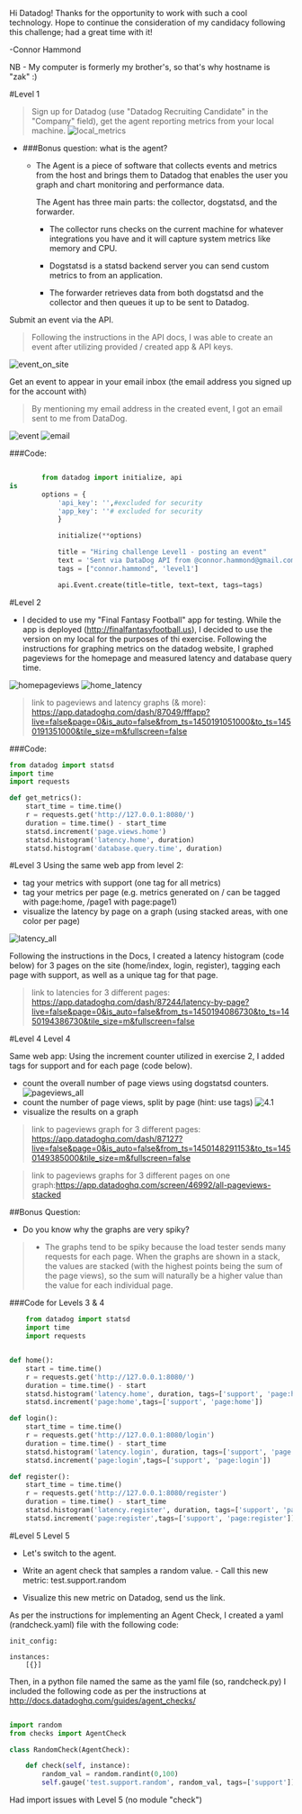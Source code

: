 Hi Datadog!  Thanks for the opportunity to work with such a cool technology.  Hope to continue the consideration of my candidacy following this challenge; had a great time with it!

-Connor Hammond

NB - My computer is formerly my brother's, so that's why hostname is "zak" :)


#Level 1
>Sign up for Datadog (use "Datadog Recruiting Candidate" in the "Company" field), get the agent reporting metrics from your local machine.
![local_metrics](/images/host_metrics.png)

- ###Bonus question: what is the agent?
    - The Agent is a piece of software that collects events and metrics from the host and brings them to Datadog that enables the user you graph and chart monitoring and performance data.

        The Agent has three main parts: the collector, dogstatsd, and the forwarder.
        - The collector runs checks on the current machine for whatever integrations you have and it will capture system metrics like memory and CPU.

        - Dogstatsd is a statsd backend server you can send custom metrics to from an application.

        - The forwarder retrieves data from both dogstatsd and the collector and then queues it up to be sent to Datadog.

Submit an event via the API.
>Following the instructions in the API docs, I was able to create an event after utilizing provided / created app & API keys.

![event_on_site](images/event_on_site.png)

Get an event to appear in your email inbox (the email address you signed up for the account with)
> By mentioning my email address in the created event, I got an email sent to me from DataDog.

![event](images/event_mention.png)
![email](images/email.png)


###Code:
```python

        from datadog import initialize, api
is
        options = {
            'api_key': '',#excluded for security
            'app_key': ''# excluded for security
            }

            initialize(**options)

            title = "Hiring challenge Level1 - posting an event"
            text = 'Sent via DataDog API from @connor.hammond@gmail.com'
            tags = ["connor.hammond", 'level1']

            api.Event.create(title=title, text=text, tags=tags)
```
#Level 2

- I decided to use my "Final Fantasy Football" app for testing.  While the app is deployed (http://finalfantasyfootball.us), I decided to use the version on my local for the purposes of thi exercise.  Following the instructions for graphing metrics on the datadog website, I graphed pageviews for the homepage and measured latency and database query time.

![homepageviews](/images/home_page_views_by_second.png)
![home_latency](/images/latency_home.png)
>link to pageviews and latency graphs (& more):            https://app.datadoghq.com/dash/87049/fffapp?live=false&page=0&is_auto=false&from_ts=1450191051000&to_ts=1450191351000&tile_size=m&fullscreen=false

###Code:

```python
from datadog import statsd
import time
import requests

def get_metrics():
    start_time = time.time()
    r = requests.get('http://127.0.0.1:8080/')
    duration = time.time() - start_time
    statsd.increment('page.views.home')
    statsd.histogram('latency.home', duration)
    statsd.histogram('database.query.time', duration)
```

#Level 3
Using the same web app from level 2:

- tag your metrics with support (one tag for all metrics)
- tag your metrics per page (e.g. metrics generated on / can be tagged with page:home, /page1 with page:page1)
- visualize the latency by page on a graph (using stacked areas, with one color per page)

![latency_all](/images/latencies.png)

Following the instructions in the Docs, I created a latency histogram (code below) for 3 pages on the site (home/index, login, register), tagging each page with support, as well as a unique tag for that page.

>link to latencies for 3 different pages:
https://app.datadoghq.com/dash/87244/latency-by-page?live=false&page=0&is_auto=false&from_ts=1450194086730&to_ts=1450194386730&tile_size=m&fullscreen=false

#Level 4
Level 4

Same web app:
Using the increment counter utilized in exercise 2, I added tags for support and for each page (code below).

- count the overall number of page views using dogstatsd counters.
![pageviews_all](/images/pageviews_all.png)
- count the number of page views, split by page (hint: use tags)
![4.1](/images/4.1.png)
- visualize the results on a graph

>link to pageviews graph for 3 different pages: https://app.datadoghq.com/dash/87127?live=false&page=0&is_auto=false&from_ts=1450148291153&to_ts=1450149385000&tile_size=m&fullscreen=false

>link to pageviews graphs for 3 different pages on one graph:https://app.datadoghq.com/screen/46992/all-pageviews-stacked

##Bonus Question:

- Do you know why the graphs are very spiky?
>- The graphs tend to be spiky because the load tester sends many requests for each page.  When the graphs are shown in a stack, the values are stacked (with the highest points being the sum of the page views), so the sum will naturally be a higher value than the value for each individual page.


###Code for Levels 3 & 4

```python
    from datadog import statsd
    import time
    import requests


def home():
    start = time.time()
    r = requests.get('http://127.0.0.1:8080/')
    duration = time.time() - start
    statsd.histogram('latency.home', duration, tags=['support', 'page:home'])
    statsd.increment('page:home',tags=['support', 'page:home'])

def login():
    start_time = time.time()
    r = requests.get('http://127.0.0.1:8080/login')
    duration = time.time() - start_time
    statsd.histogram('latency.login', duration, tags=['support', 'page:login'])
    statsd.increment('page:login',tags=['support', 'page:login'])

def register():
    start_time = time.time()
    r = requests.get('http://127.0.0.1:8080/register')
    duration = time.time() - start_time
    statsd.histogram('latency.register', duration, tags=['support', 'page:register'])
    statsd.increment('page:register',tags=['support', 'page:register'])
```

#Level 5
Level 5

- Let's switch to the agent.

- Write an agent check that samples a random value.     - Call this new metric: test.support.random
- Visualize this new metric on Datadog, send us the link.

As per the instructions for implementing an Agent Check, I created a yaml (randcheck.yaml) file with the following code:

```
init_config:

instances:
    [{}]
```
Then, in a python file named the same as the yaml file (so, randcheck.py) I included the following code as per the instructions at http://docs.datadoghq.com/guides/agent_checks/

```python

import random
from checks import AgentCheck

class RandomCheck(AgentCheck):

    def check(self, instance):
        random_val = random.randint(0,100)
        self.gauge('test.support.random', random_val, tags=['support'])
```

Had import issues with Level 5 (no module "check")
